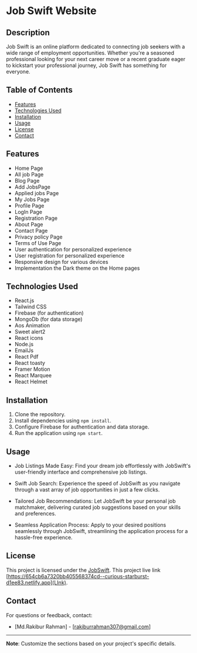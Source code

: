 # Job Swift Website

## Description
Job Swift is an online platform dedicated to connecting job seekers with a wide range of employment opportunities. Whether you're a seasoned professional looking for your next career move or a recent graduate eager to kickstart your professional journey, Job Swift has something for everyone.

## Table of Contents
- [Features](#features)
- [Technologies Used](#technologies-used)
- [Installation](#installation)
- [Usage](#usage)
- [License](#license)
- [Contact](#contact)

## Features

- Home Page
- All job Page
- Blog Page
- Add JobsPage
- Applied jobs Page
- My Jobs Page
- Profile Page
- LogIn Page
- Registration Page
- About Page
- Contact Page
- Privacy policy Page
- Terms of Use  Page
- User authentication for personalized experience
- User registration for personalized experience
- Responsive design for various devices
- Implementation the Dark theme on the Home pages

## Technologies Used
- React.js
- Tailwind CSS
- Firebase (for authentication)
- MongoDb (for data storage)
- Aos Animation
- Sweet alert2
- React icons
- Node.js
- EmailJs
- React Pdf
- React toasty
- Framer Motion
- React Marquee
- React Helmet


## Installation
1. Clone the repository.
2. Install dependencies using `npm install`.
3. Configure Firebase for authentication and data storage.
4. Run the application using `npm start`.

## Usage
- Job Listings Made Easy: Find your dream job effortlessly with JobSwift's user-friendly interface and comprehensive job listings.

- Swift Job Search: Experience the speed of JobSwift as you navigate through a vast array of job opportunities in just a few clicks.

- Tailored Job Recommendations: Let JobSwift be your personal job matchmaker, delivering curated job suggestions based on your skills and preferences.

- Seamless Application Process: Apply to your desired positions seamlessly through JobSwift, streamlining the application process for a hassle-free experience.

## License
This project is licensed under the [JobSwift](LICENSE).
This project live link [https://654cb6a7320bb405568374cd--curious-starburst-d1ee83.netlify.app](LInk).

## Contact
For questions or feedback, contact:
- [Md.Rakibur Rahman] - [rakiburrahman307@gmail.com]


---
**Note**: Customize the sections based on your project's specific details.
